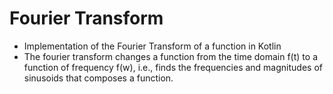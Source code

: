 # Fourier Transform
- Implementation of the Fourier Transform of a function in Kotlin
- The fourier transform changes a function from the time domain f(t) to a function of frequency f(w), i.e., finds the frequencies and magnitudes of sinusoids that composes a function. 
